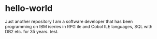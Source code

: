 # hello-world
Just another repository
I am a software developer that has been programming on IBM iseries in RPG ile and Cobol ILE languages, SQL with DB2 etc. for 35 years.
test.
